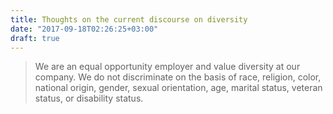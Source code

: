 ```yaml
---
title: Thoughts on the current discourse on diversity
date: "2017-09-18T02:26:25+03:00"
draft: true
---
```


> We are an equal opportunity employer and value diversity at our company.
We do not discriminate on the basis of race, religion, color, national origin,
gender, sexual orientation, age, marital status, veteran status, or disability status.
